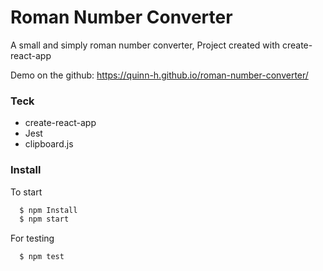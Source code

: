 # Roman Number Converter

A small and simply roman number converter, Project created with create-react-app

  Demo on the github: https://quinn-h.github.io/roman-number-converter/
### Teck

  - create-react-app
  - Jest
  - clipboard.js

### Install

  To start

```sh
  $ npm Install
  $ npm start
```

  For testing

```sh
  $ npm test
```
